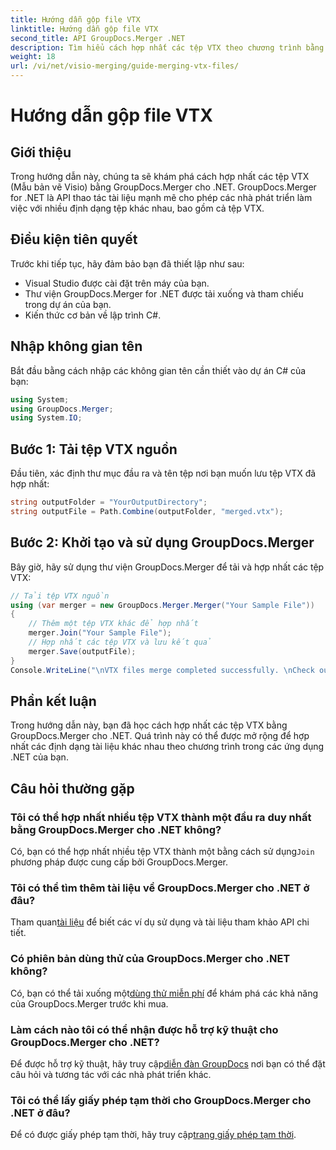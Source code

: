 ```yaml
---
title: Hướng dẫn gộp file VTX
linktitle: Hướng dẫn gộp file VTX
second_title: API GroupDocs.Merger .NET
description: Tìm hiểu cách hợp nhất các tệp VTX theo chương trình bằng GroupDocs.Merger cho .NET. Hướng dẫn từng bước với các ví dụ về mã.
weight: 18
url: /vi/net/visio-merging/guide-merging-vtx-files/
---
```


# Hướng dẫn gộp file VTX

## Giới thiệu
Trong hướng dẫn này, chúng ta sẽ khám phá cách hợp nhất các tệp VTX (Mẫu bản vẽ Visio) bằng GroupDocs.Merger cho .NET. GroupDocs.Merger for .NET là API thao tác tài liệu mạnh mẽ cho phép các nhà phát triển làm việc với nhiều định dạng tệp khác nhau, bao gồm cả tệp VTX.
## Điều kiện tiên quyết
Trước khi tiếp tục, hãy đảm bảo bạn đã thiết lập như sau:
- Visual Studio được cài đặt trên máy của bạn.
- Thư viện GroupDocs.Merger for .NET được tải xuống và tham chiếu trong dự án của bạn.
- Kiến thức cơ bản về lập trình C#.

## Nhập không gian tên
Bắt đầu bằng cách nhập các không gian tên cần thiết vào dự án C# của bạn:
```csharp
using System; 
using GroupDocs.Merger;
using System.IO;
```
## Bước 1: Tải tệp VTX nguồn
Đầu tiên, xác định thư mục đầu ra và tên tệp nơi bạn muốn lưu tệp VTX đã hợp nhất:
```csharp
string outputFolder = "YourOutputDirectory";
string outputFile = Path.Combine(outputFolder, "merged.vtx");
```
## Bước 2: Khởi tạo và sử dụng GroupDocs.Merger
Bây giờ, hãy sử dụng thư viện GroupDocs.Merger để tải và hợp nhất các tệp VTX:
```csharp
// Tải tệp VTX nguồn
using (var merger = new GroupDocs.Merger.Merger("Your Sample File"))
{
    // Thêm một tệp VTX khác để hợp nhất
    merger.Join("Your Sample File");
    // Hợp nhất các tệp VTX và lưu kết quả
    merger.Save(outputFile);
}
Console.WriteLine("\nVTX files merge completed successfully. \nCheck output in {0}", outputFolder);
```

## Phần kết luận
Trong hướng dẫn này, bạn đã học cách hợp nhất các tệp VTX bằng GroupDocs.Merger cho .NET. Quá trình này có thể được mở rộng để hợp nhất các định dạng tài liệu khác nhau theo chương trình trong các ứng dụng .NET của bạn.

## Câu hỏi thường gặp
### Tôi có thể hợp nhất nhiều tệp VTX thành một đầu ra duy nhất bằng GroupDocs.Merger cho .NET không?
 Có, bạn có thể hợp nhất nhiều tệp VTX thành một bằng cách sử dụng`Join` phương pháp được cung cấp bởi GroupDocs.Merger.
### Tôi có thể tìm thêm tài liệu về GroupDocs.Merger cho .NET ở đâu?
 Tham quan[tài liệu](https://tutorials.groupdocs.com/merger/net/) để biết các ví dụ sử dụng và tài liệu tham khảo API chi tiết.
### Có phiên bản dùng thử của GroupDocs.Merger cho .NET không?
 Có, bạn có thể tải xuống một[dùng thử miễn phí](https://releases.groupdocs.com/) để khám phá các khả năng của GroupDocs.Merger trước khi mua.
### Làm cách nào tôi có thể nhận được hỗ trợ kỹ thuật cho GroupDocs.Merger cho .NET?
 Để được hỗ trợ kỹ thuật, hãy truy cập[diễn đàn GroupDocs](https://forum.groupdocs.com/c/merger/32) nơi bạn có thể đặt câu hỏi và tương tác với các nhà phát triển khác.
### Tôi có thể lấy giấy phép tạm thời cho GroupDocs.Merger cho .NET ở đâu?
 Để có được giấy phép tạm thời, hãy truy cập[trang giấy phép tạm thời](https://purchase.groupdocs.com/temporary-license/).